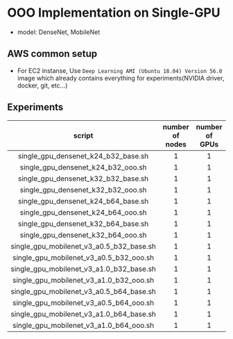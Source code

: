# OOO Implementation on Single-GPU

- model: DenseNet, MobileNet

## AWS common setup
- For EC2 instanse, Use `Deep Learning AMI (Ubuntu 18.04) Version 56.0` image which already contains everything for experiments(NVIDIA driver, docker, git, etc...)

## Experiments

| script | number of nodes | number of GPUs | AWS instance |
|:---:|:---:|:---:|:---:|
| single_gpu_densenet_k24_b32_base.sh | 1 | 1 | `p3.2xlarge` |
| single_gpu_densenet_k24_b32_ooo.sh | 1 | 1 | `p3.2xlarge` |
| single_gpu_densenet_k32_b32_base.sh | 1 | 1 | `p3.2xlarge` |
| single_gpu_densenet_k32_b32_ooo.sh | 1 | 1 | `p3.2xlarge` |
| single_gpu_densenet_k24_b64_base.sh | 1 | 1 | `p3.2xlarge` |
| single_gpu_densenet_k24_b64_ooo.sh | 1 | 1 | `p3.2xlarge` |
| single_gpu_densenet_k32_b64_base.sh | 1 | 1 | `p3.2xlarge` |
| single_gpu_densenet_k32_b64_ooo.sh | 1 | 1 | `p3.2xlarge` |
| single_gpu_mobilenet_v3_a0.5_b32_base.sh | 1 | 1 | `p3.2xlarge` |
| single_gpu_mobilenet_v3_a0.5_b32_ooo.sh | 1 | 1 | `p3.2xlarge` |
| single_gpu_mobilenet_v3_a1.0_b32_base.sh | 1 | 1 | `p3.2xlarge` |
| single_gpu_mobilenet_v3_a1.0_b32_ooo.sh | 1 | 1 | `p3.2xlarge` |
| single_gpu_mobilenet_v3_a0.5_b64_base.sh | 1 | 1 | `p3.2xlarge` |
| single_gpu_mobilenet_v3_a0.5_b64_ooo.sh | 1 | 1 | `p3.2xlarge` |
| single_gpu_mobilenet_v3_a1.0_b64_base.sh | 1 | 1 | `p3.2xlarge` |
| single_gpu_mobilenet_v3_a1.0_b64_ooo.sh | 1 | 1 | `p3.2xlarge` |
